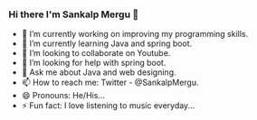 ### Hi there I'm Sankalp Mergu  👋
 
- 🔭 I’m currently working on improving my programming skills. 
- 🌱 I’m currently learning Java and spring boot. 
- 👯 I’m looking to collaborate on Youtube. 
- 🤔 I’m looking for help with spring boot. 
- 💬 Ask me about Java and web designing.
- 📫 How to reach me: Twitter - @SankalpMergu. 
- 😄 Pronouns: He/His...
- ⚡ Fun fact: I love listening to music everyday...
 
